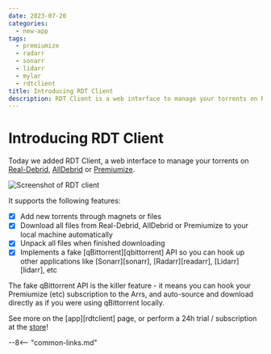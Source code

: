 ```yaml
---
date: 2023-07-20
categories:
  - new-app
tags:
  - premiumize
  - radarr
  - sonarr
  - lidarr
  - mylar
  - rdtclient
title: Introducing RDT Client
description: RDT Client is a web interface to manage your torrents on Real-Debrid, AllDebrid or Premiumize
---
```

# Introducing RDT Client

Today we added RDT Client, a web interface to manage your torrents on [Real-Debrid](https://real-debrid.com/?id=1348683), [AllDebrid](https://alldebrid.com/?uid=2v91l) or [Premiumize](https://www.premiumize.me/).

![Screenshot of RDT client](/images/screenshots/rdtclient.png)

It supports the following features:

* [x] Add new torrents through magnets or files
* [x] Download all files from Real-Debrid, AllDebrid or Premiumize to your local machine automatically
* [x] Unpack all files when finished downloading
* [x] Implements a fake [qBittorrent][qbittorrent] API so you can hook up other applications like [Sonarr][sonarr], [Radarr][readarr], [Lidarr][lidarr], etc

The fake qBittorrent API is the killer feature - it means you can hook your Premiumize (etc) subscription to the Arrs, and auto-source and download directly as if you were using qBittorrent locally.

See more on the [app][rdtclient] page, or perform a 24h trial / subscription at the [store](https://store.elfhosted.com/product/rdtclient/)!

--8<-- "common-links.md"

